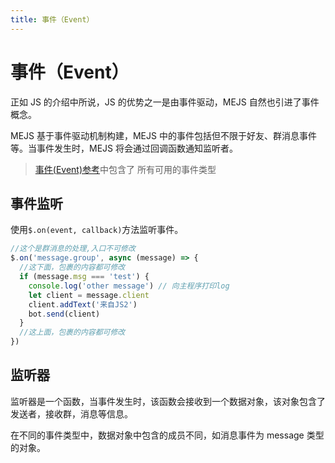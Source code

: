 ```yaml
---
title: 事件（Event）
---
```


# 事件（Event）

正如 JS 的介绍中所说，JS 的优势之一是由事件驱动，MEJS 自然也引进了事件概念。

MEJS 基于事件驱动机制构建，MEJS 中的事件包括但不限于好友、群消息事件等。当事件发生时，MEJS 将会通过回调函数通知监听者。

> [事件(Event)参考](../reference/event.md)中包含了 所有可用的事件类型

## 事件监听

使用`$.on(event, callback)`方法监听事件。

```js
//这个是群消息的处理,入口不可修改
$.on('message.group', async (message) => {
  //这下面，包裹的内容都可修改
  if (message.msg === 'test') {
    console.log('other message') // 向主程序打印log
    let client = message.client
    client.addText('来自JS2')
    bot.send(client)
  }
  //这上面，包裹的内容都可修改
})
```

## 监听器

监听器是一个函数，当事件发生时，该函数会接收到一个数据对象，该对象包含了发送者，接收群，消息等信息。

在不同的事件类型中，数据对象中包含的成员不同，如消息事件为 message 类型的对象。
